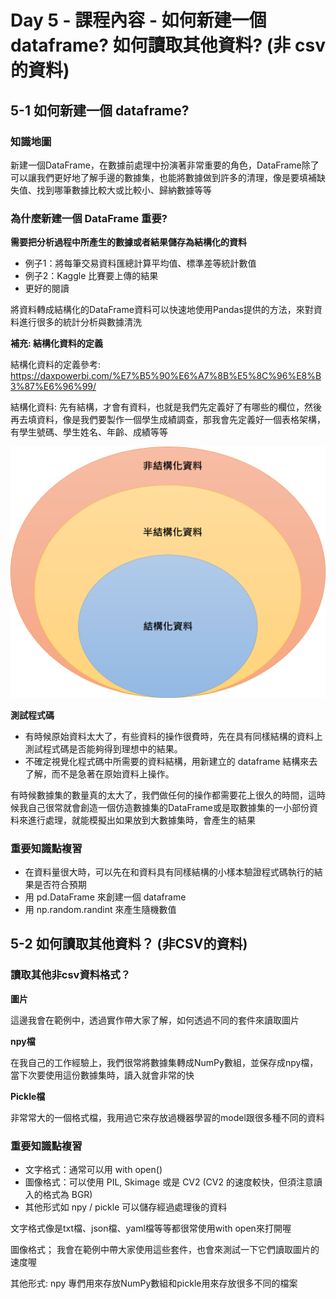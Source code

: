 # Day 5 - 課程內容 - 如何新建一個 dataframe? 如何讀取其他資料? (非 csv 的資料)



## 5-1 如何新建一個 dataframe?



### 知識地圖

新建一個DataFrame，在數據前處理中扮演著非常重要的角色，DataFrame除了可以讓我們更好地了解手邊的數據集，也能將數據做到許多的清理，像是要填補缺失值、找到哪筆數據比較大或比較小、歸納數據等等



### 為什麼新建一個 DataFrame 重要?



**需要把分析過程中所產生的數據或者結果儲存為結構化的資料**

- 例子1：將每筆交易資料匯總計算平均值、標準差等統計數值
- 例子2：Kaggle 比賽要上傳的結果
- 更好的閱讀

將資料轉成結構化的DataFrame資料可以快速地使用Pandas提供的方法，來對資料進行很多的統計分析與數據清洗





**補充: 結構化資料的定義**

結構化資料的定義參考: https://daxpowerbi.com/%E7%B5%90%E6%A7%8B%E5%8C%96%E8%B3%87%E6%96%99/

結構化資料: 先有結構，才會有資料，也就是我們先定義好了有哪些的欄位，然後再去填資料，像是我們要製作一個學生成績調查，那我會先定義好一個表格架構，有學生號碼、學生姓名、年齡、成績等等



![image1](image1.png)





**測試程式碼**

- 有時候原始資料太大了，有些資料的操作很費時，先在具有同樣結構的資料上測試程式碼是否能夠得到理想中的結果。
- 不確定視覺化程式碼中所需要的資料結構，用新建立的 dataframe 結構來去了解，而不是急著在原始資料上操作。

有時候數據集的數量真的太大了，我們做任何的操作都需要花上很久的時間，這時候我自己很常就會創造一個仿造數據集的DataFrame或是取數據集的一小部份資料來進行處理，就能模擬出如果放到大數據集時，會產生的結果





### 重要知識點複習

- 在資料量很大時，可以先在和資料具有同樣結構的小樣本驗證程式碼執行的結果是否符合預期
- 用 pd.DataFrame 來創建一個 dataframe
- 用 np.random.randint 來產生隨機數值



## 5-2 如何讀取其他資料？ (非CSV的資料)



### 讀取其他非csv資料格式？



**圖片**

這邊我會在範例中，透過實作帶大家了解，如何透過不同的套件來讀取圖片

**npy檔**

在我自己的工作經驗上，我們很常將數據集轉成NumPy數組，並保存成npy檔，當下次要使用這份數據集時，讀入就會非常的快

**Pickle檔**

非常常大的一個格式檔，我用過它來存放過機器學習的model跟很多種不同的資料





### 重要知識點複習

- 文字格式：通常可以用 with open() 
- 圖像格式：可以使用 PIL, Skimage 或是 CV2 (CV2 的速度較快，但須注意讀入的格式為 BGR)
- 其他形式如 npy / pickle 可以儲存經過處理後的資料

文字格式像是txt檔、json檔、yaml檔等等都很常使用with open來打開喔

圖像格式； 我會在範例中帶大家使用這些套件，也會來測試一下它們讀取圖片的速度喔

其他形式: npy 專們用來存放NumPy數組和pickle用來存放很多不同的檔案










